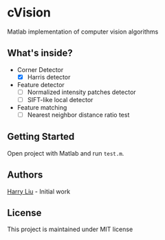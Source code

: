 cVision
===

Matlab implementation of computer vision algorithms

What's inside?
----
- Corner Detector
	- [x] Harris detector
- Feature detector
	- [ ] Normalized intensity patches detector
	- [ ] SIFT-like local detector
- Feature matching
	- [ ] Nearest neighbor distance ratio test

Getting Started
----

Open project with Matlab and run `test.m`.

Authors
----

[Harry Liu](https://github.com/byliuyang) - Initial work


License
----
This project is maintained under MIT license
